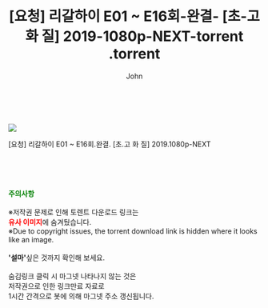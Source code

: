 ﻿---
layout: post
title:  "                   [요청] 리갈하이 E01 ~ E16회-완결- [초-고 화 질] 2019-1080p-NEXT-torrent                .torrent"
author: John
categories: [ 드라마 ]
tags: [  ]
image: https://torrentrj57.com/uploadfile/full/7e6d184ccf350e855330ded73fbbb711eb156b1b.jpg 
description: "                   [요청] 리갈하이 E01 ~ E16회-완결- [초-고 화 질] 2019-1080p-NEXT-torrent                 torrent 정보 공유"
toc: true
toc_sticky: true
---

<br>
<p><img src="https://torrentrj57.com/uploadfile/full/7e6d184ccf350e855330ded73fbbb711eb156b1b.jpg"/></p>
 [요청] 리갈하이 E01 ~ E16회.완결. [초.고 화 질] 2019.1080p-NEXT  
    
<br><br><br>
<p data-ke-size="size16"><b><span style="color: green;">주의사항</span></b><br /><br />※저작권 문제로 인해 토렌트 다운로드 링크는<br /><b><span style="color: red;">유사 이미지</span></b>에 숨겨뒀습니다.<br />※Due to copyright issues, the torrent download link is hidden where it looks like an image.<br /><br /><b>'설마'</b>싶은 것까지 확인해 보세요.<br /><br />숨김링크 클릭 시 마그넷 나타나지 않는 것은<br />저작권으로 인한 링크만료 자료로<br />1시간 간격으로 봇에 의해 마그넷 주소 갱신됩니다.</p>

